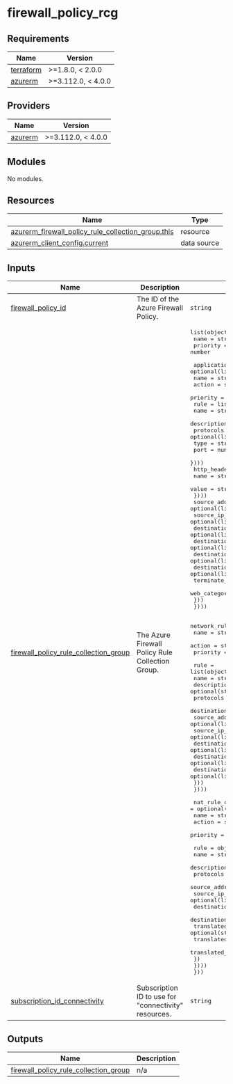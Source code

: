 # firewall_policy_rcg

<!-- BEGINNING OF PRE-COMMIT-TERRAFORM DOCS HOOK -->
## Requirements

| Name | Version |
|------|---------|
| <a name="requirement_terraform"></a> [terraform](#requirement\_terraform) | >=1.8.0, < 2.0.0 |
| <a name="requirement_azurerm"></a> [azurerm](#requirement\_azurerm) | >=3.112.0, < 4.0.0 |

## Providers

| Name | Version |
|------|---------|
| <a name="provider_azurerm"></a> [azurerm](#provider\_azurerm) | >=3.112.0, < 4.0.0 |

## Modules

No modules.

## Resources

| Name | Type |
|------|------|
| [azurerm_firewall_policy_rule_collection_group.this](https://registry.terraform.io/providers/hashicorp/azurerm/latest/docs/resources/firewall_policy_rule_collection_group) | resource |
| [azurerm_client_config.current](https://registry.terraform.io/providers/hashicorp/azurerm/latest/docs/data-sources/client_config) | data source |

## Inputs

| Name | Description | Type | Default | Required |
|------|-------------|------|---------|:--------:|
| <a name="input_firewall_policy_id"></a> [firewall\_policy\_id](#input\_firewall\_policy\_id) | The ID of the Azure Firewall Policy. | `string` | n/a | yes |
| <a name="input_firewall_policy_rule_collection_group"></a> [firewall\_policy\_rule\_collection\_group](#input\_firewall\_policy\_rule\_collection\_group) | The Azure Firewall Policy Rule Collection Group. | <pre>list(object({<br/>    name     = string<br/>    priority = number<br/><br/>    application_rule_collection = optional(list(object({<br/>      name     = string<br/>      action   = string<br/>      priority = number<br/>      rule = list(object({<br/>        name        = string<br/>        description = optional(string)<br/>        protocols = optional(list(object({<br/>          type = string<br/>          port = number<br/>        })))<br/>        http_headers = optional(list(object({<br/>          name  = string<br/>          value = string<br/>        })))<br/>        source_addresses      = optional(list(string))<br/>        source_ip_groups      = optional(list(string))<br/>        destination_addresses = optional(list(string))<br/>        destination_urls      = optional(list(string))<br/>        destination_fqdns     = optional(list(string))<br/>        destination_fqdn_tags = optional(list(string))<br/>        terminate_tls         = optional(bool)<br/>        web_categories        = optional(list(string))<br/>      }))<br/>    })))<br/><br/>    network_rule_collection = optional(list(object({<br/>      name     = string<br/>      action   = string<br/>      priority = number<br/><br/>      rule = list(object({<br/>        name                  = string<br/>        description           = optional(string)<br/>        protocols             = optional(list(string))<br/>        destination_ports     = list(string)<br/>        source_addresses      = optional(list(string))<br/>        source_ip_groups      = optional(list(string))<br/>        destination_addresses = optional(list(string))<br/>        destination_ip_groups = optional(list(string))<br/>        destination_fqdns     = optional(list(string))<br/>      }))<br/>    })))<br/><br/>    nat_rule_collection = optional(list(object({<br/>      name     = string<br/>      action   = string<br/>      priority = number<br/><br/>      rule = object({<br/>        name                = string<br/>        description         = optional(string)<br/>        protocols           = list(string)<br/>        source_addresses    = optional(list(string))<br/>        source_ip_groups    = optional(list(string))<br/>        destination_address = optional(string)<br/>        destination_ports   = optional(list(string))<br/>        translated_address  = optional(string)<br/>        translated_fqdn     = optional(string)<br/>        translated_port     = string<br/>      })<br/>    })))<br/>  }))</pre> | `null` | no |
| <a name="input_subscription_id_connectivity"></a> [subscription\_id\_connectivity](#input\_subscription\_id\_connectivity) | Subscription ID to use for "connectivity" resources. | `string` | n/a | yes |

## Outputs

| Name | Description |
|------|-------------|
| <a name="output_firewall_policy_rule_collection_group"></a> [firewall\_policy\_rule\_collection\_group](#output\_firewall\_policy\_rule\_collection\_group) | n/a |
<!-- END OF PRE-COMMIT-TERRAFORM DOCS HOOK -->
